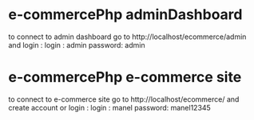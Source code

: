 # e-commercePhp adminDashboard
to connect to admin dashboard go to http://localhost/ecommerce/admin and login :
login : admin
password: admin

# e-commercePhp e-commerce site
to connect to  e-commerce site go to http://localhost/ecommerce/ and create account or login : 
login : manel
password: manel12345
